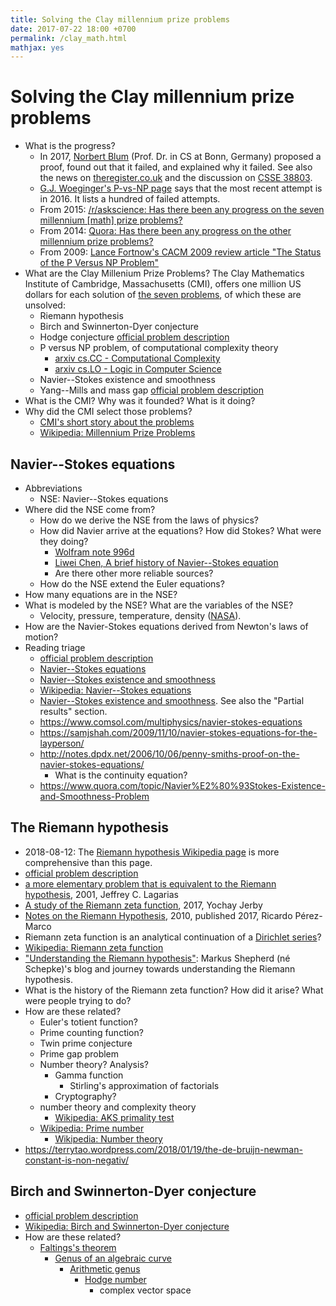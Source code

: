 ```yaml
---
title: Solving the Clay millennium prize problems
date: 2017-07-22 18:00 +0700
permalink: /clay_math.html
mathjax: yes
---
```


# Solving the Clay millennium prize problems

- What is the progress?
    - In 2017, [Norbert Blum](http://theory.cs.uni-bonn.de/blum/blum.var) (Prof. Dr. in CS at Bonn, Germany)
    proposed a proof, found out that it failed, and explained why it failed.
    See also the news on [theregister.co.uk](https://www.theregister.co.uk/2017/08/31/pnp_proof_fails_yet_again/)
    and the discussion on [CSSE 38803](https://cstheory.stackexchange.com/questions/38803/is-norbert-blums-2017-proof-that-p-ne-np-correct).
    - [G.J. Woeginger's P-vs-NP page](https://www.win.tue.nl/~gwoegi/P-versus-NP.htm)
    says that the most recent attempt is in 2016. It lists a hundred of failed attempts.
    - From 2015: [/r/askscience: Has there been any progress on the seven millennium [math] prize problems?](https://www.reddit.com/r/askscience/comments/2shpn7/has_there_been_any_progress_on_the_seven/)
    - From 2014: [Quora: Has there been any progress on the other millennium prize problems?](https://www.quora.com/Has-there-been-any-progress-on-the-other-Millennium-Prize-Problems)
    - From 2009: [Lance Fortnow's CACM 2009 review article "The Status of the P Versus NP Problem"](https://cacm.acm.org/magazines/2009/9/38904-the-status-of-the-p-versus-np-problem/fulltext)
- What are the Clay Millenium Prize Problems?
The Clay Mathematics Institute of Cambridge, Massachusetts (CMI),
offers one million US dollars for each solution of [the seven problems](http://www.claymath.org/millennium-problems),
of which these are unsolved:
    - Riemann hypothesis
    - Birch and Swinnerton-Dyer conjecture
    - Hodge conjecture
    [official problem description](http://www.claymath.org/sites/default/files/hodge.pdf)
    - P versus NP problem, of computational complexity theory
        - [arxiv cs.CC - Computational Complexity](https://arxiv.org/list/cs.CC/recent)
        - [arxiv cs.LO - Logic in Computer Science](https://arxiv.org/list/cs.LO/recent)
    - Navier--Stokes existence and smoothness
    - Yang--Mills and mass gap
    [official problem description](http://www.claymath.org/sites/default/files/yangmills.pdf)
- What is the CMI? Why was it founded? What is it doing?
- Why did the CMI select those problems?
    - [CMI's short story about the problems](http://www.claymath.org/millennium-problems/millennium-prize-problems)
    - [Wikipedia: Millennium Prize Problems](https://en.wikipedia.org/wiki/Millennium_Prize_Problems)

## Navier--Stokes equations

- Abbreviations
    - NSE: Navier--Stokes equations
- Where did the NSE come from?
    - How do we derive the NSE from the laws of physics?
    - How did Navier arrive at the equations? How did Stokes? What were they doing?
        - [Wolfram note 996d](https://www.wolframscience.com/reference/notes/996d)
        - [Liwei Chen, A brief history of Navier--Stokes equation](http://liwei-chen.blogspot.co.id/2007/09/brief-history-of-navier-stokes-equation.html)
        - Are there other more reliable sources?
    - How do the NSE extend the Euler equations?
- How many equations are in the NSE?
- What is modeled by the NSE? What are the variables of the NSE?
    - Velocity, pressure, temperature, density ([NASA](https://www.grc.nasa.gov/www/k-12/airplane/nseqs.html)).
- How are the Navier-Stokes equations derived from Newton's laws of motion?
- Reading triage
    - [official problem description](http://www.claymath.org/sites/default/files/navierstokes.pdf)
    - [Navier--Stokes equations](https://en.wikipedia.org/wiki/Navier%E2%80%93Stokes_equations)
    - [Navier--Stokes existence and smoothness](https://en.wikipedia.org/wiki/Navier%E2%80%93Stokes_existence_and_smoothness)
    - [Wikipedia: Navier--Stokes equations](https://en.wikipedia.org/wiki/Navier%E2%80%93Stokes_equations)
    - [Navier--Stokes existence and smoothness](https://en.wikipedia.org/wiki/Navier%E2%80%93Stokes_existence_and_smoothness).
    See also the "Partial results" section.
    - https://www.comsol.com/multiphysics/navier-stokes-equations
    - https://samjshah.com/2009/11/10/navier-stokes-equations-for-the-layperson/
    - http://notes.dpdx.net/2006/10/06/penny-smiths-proof-on-the-navier-stokes-equations/
        - What is the continuity equation?
    - https://www.quora.com/topic/Navier%E2%80%93Stokes-Existence-and-Smoothness-Problem

## The Riemann hypothesis

- 2018-08-12: The [Riemann hypothesis Wikipedia page](https://en.wikipedia.org/wiki/Riemann_hypothesis) is more comprehensive than this page.
- [official problem description](http://www.claymath.org/sites/default/files/official_problem_description.pdf)
- [a more elementary problem that is equivalent to the Riemann hypothesis](http://www.math.lsa.umich.edu/~lagarias/doc/elementaryrh.pdf), 2001, Jeffrey C. Lagarias
- [A study of the Riemann zeta function](https://arxiv.org/abs/1707.01754), 2017, Yochay Jerby
- [Notes on the Riemann Hypothesis](https://arxiv.org/abs/1707.01770), 2010, published 2017, Ricardo Pérez-Marco
- Riemann zeta function is an analytical continuation of a [Dirichlet series](https://en.wikipedia.org/wiki/Dirichlet_series)?
- [Wikipedia: Riemann zeta function](https://en.wikipedia.org/wiki/Riemann_zeta_function)
- ["Understanding the Riemann hypothesis"](http://www.riemannhypothesis.info/): Markus Shepherd (né Schepke)'s blog and journey towards understanding the Riemann hypothesis.
- What is the history of the Riemann zeta function?
How did it arise?
What were people trying to do?
- How are these related?
    - Euler's totient function?
    - Prime counting function?
    - Twin prime conjecture
    - Prime gap problem
    - Number theory? Analysis?
        - Gamma function
            - Stirling's approximation of factorials
        - Cryptography?
    - number theory and complexity theory
        - [Wikipedia: AKS primality test](https://en.wikipedia.org/wiki/AKS_primality_test)
    - [Wikipedia: Prime number](https://en.wikipedia.org/wiki/Prime_number)
        - [Wikipedia: Number theory](https://en.wikipedia.org/wiki/Number_theory)
- https://terrytao.wordpress.com/2018/01/19/the-de-bruijn-newman-constant-is-non-negativ/

## Birch and Swinnerton-Dyer conjecture

- [official problem description](http://www.claymath.org/sites/default/files/birchswin.pdf)
- [Wikipedia: Birch and Swinnerton-Dyer conjecture](https://en.wikipedia.org/wiki/Birch_and_Swinnerton-Dyer_conjecture)
- How are these related?
    - [Faltings's theorem](https://en.wikipedia.org/wiki/Faltings%27s_theorem)
        - [Genus of an algebraic curve](https://en.wikipedia.org/wiki/Genus_(mathematics)#Algebraic_geometry)
            - [Arithmetic genus](https://en.wikipedia.org/wiki/Arithmetic_genus)
                - [Hodge number](https://en.wikipedia.org/wiki/Hodge_theory)
                     - complex vector space
